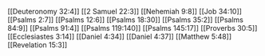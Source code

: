[[Deuteronomy 32:4]]
[[2 Samuel 22:3]]
[[Nehemiah 9:8]]
[[Job 34:10]]
[[Psalms 2:7]]
[[Psalms 12:6]]
[[Psalms 18:30]]
[[Psalms 35:2]]
[[Psalms 84:9]]
[[Psalms 91:4]]
[[Psalms 119:140]]
[[Psalms 145:17]]
[[Proverbs 30:5]]
[[Ecclesiastes 3:14]]
[[Daniel 4:34]]
[[Daniel 4:37]]
[[Matthew 5:48]]
[[Revelation 15:3]]
